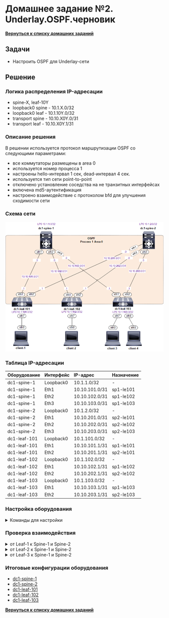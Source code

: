 # Домашнее задание №2. Underlay.OSPF.черновик
[**Вернуться к списку домашних заданий**](https://github.com/takmenevag/otus-dc-design/tree/main/labs/)
## Задачи
- Настроить OSPF для Underlay-сети

## Решение
### Логика распределения IP-адресации
- spine-X, leaf-10Y
- loopback0 spine - 10.1.X.0/32
- loopback0 leaf - 10.1.10Y.0/32
- transport spine - 10.10.X0Y.0/31
- transport leaf - 10.10.X0Y.1/31

### Описание решения
В решении используется протокол маршрутизации OSPF со следующими параметрами:
- все коммутаторы размещены в  area 0
- используется номер процеcса  1
- настроены hello-интервал 1 сек, dead-интервал 4 сек.
- используется  тип сети point-to-point
- отключено установление соседства на не транзитных интерфейсах 
- включена md5-аутентификация
- настроено взаимодействие с протоколом bfd для улучшения сходимости сети

### Cхема сети
![Изображение](https://github.com/takmenevag/otus-dc-design/blob/main/labs/lab2/scheme/lab2.png "Схема стенда")

### Таблица IP-адресации
|Оборудование	|Интерфейс	|IP-адрес	|Назначение|
|:-|:-|:-|:-|
|dc1-spine-1	|Loopback0	|10.1.1.0/32	|-|
|dc1-spine-1	|Eth1	|10.10.101.0/31	|sp1-le101|
|dc1-spine-1	|Eth2	|10.10.102.0/31	|sp1-le102|
|dc1-spine-1	|Eth3	|10.10.103.0/31	|sp1-le103|
|dc1-spine-2	|Loopback0	|10.1.2.0/32 |-|	
|dc1-spine-2	|Eth1	|10.10.201.0/31	|sp2-le101|
|dc1-spine-2	|Eth2	|10.10.202.0/31	|sp2-le102|
|dc1-spine-2	|Eth3	|10.10.203.0/31	|sp2-le103|
|dc1-leaf-101	|Loopback0	|10.1.101.0/32 |-|
|dc1-leaf-101	|Eth1	|10.10.101.1/31	|sp1-le101|
|dc1-leaf-101	|Eth2	|10.10.201.1/31	|sp2-le101|
|dc1-leaf-102	|Loopback0	|10.1.102.0/32 |-|	
|dc1-leaf-102	|Eth1	|10.10.102.1/31	|sp1-le102|
|dc1-leaf-102	|Eth2	|10.10.202.1/31	|sp2-le102|	
|dc1-leaf-103	|Loopback0	|10.1.103.0/32 |-|	
|dc1-leaf-103	|Eth1	|10.10.103.1/31	|sp1-le103|
|dc1-leaf-103	|Eth2	|10.10.203.1/31	|sp2-le103|

### Настройка оборудования
<details>
  <summary>Команды для настройки </summary>

- Spine-1
```
hostname dc1-spine-1
!
interface Ethernet1
   description ### sp1-le101 ###
   no switchport
   ip address 10.10.101.0/31
!
interface Ethernet2
   description ### sp1-le102 ###
   no switchport
   ip address 10.10.102.0/31
!
interface Ethernet3
   description ### sp1-le103 ###
   no switchport
   ip address 10.10.103.0/31
!
interface Loopback0
   ip address 10.1.1.0/32
!
ip routing
!
end
```
- Spine-2
```
hostname dc1-spine-2
!
interface Ethernet1
   description ### sp2-le101 ###
   no switchport
   ip address 10.10.201.0/31
!
interface Ethernet2
   description ### sp2-le102 ###
   no switchport
   ip address 10.10.202.0/31
!
interface Ethernet3
   description ### sp2-le103 ###
   no switchport
   ip address 10.10.203.0/31
!
interface Loopback0
   ip address 10.1.2.0/32
!
ip routing
!
end
```
- Leaf-1
```
hostname dc1-leaf-101
!
interface Ethernet1
   description ### sp1-le101 ###
   no switchport
   ip address 10.10.101.1/31
!
interface Ethernet2
   description ### sp2-le101 ###
   no switchport
   ip address 10.10.201.1/31
!
interface Loopback0
   ip address 10.1.101.0/32
!
ip routing
!
end
```
- Leaf-2
```
hostname dc1-leaf-102
!
interface Ethernet1
   description ### sp1-le102 ###
   no switchport
   ip address 10.10.102.1/31
!
interface Ethernet2
   description ### sp2-le102 ###
   no switchport
   ip address 10.10.202.1/31
!
interface Loopback0
   ip address 10.1.102.0/32
!
ip routing
!
end
```
- Leaf-3
```
hostname dc1-leaf-103
!
interface Ethernet1
   description ### sp1-le103 ###
   no switchport
   ip address 10.10.103.1/31
!
interface Ethernet2
   description ### sp2-le103 ###
   no switchport
   ip address 10.10.203.1/31
!
interface Loopback0
   ip address 10.1.103.0/32
!
ip routing
!
end
```
</details>

### Проверка взаимодействия
<details>
  <summary>от Leaf-1 к Spine-1 и Spine-2</summary>

```
dc1-leaf-101#ping 10.10.101.0
PING 10.10.101.0 (10.10.101.0) 72(100) bytes of data.
80 bytes from 10.10.101.0: icmp_seq=1 ttl=64 time=36.7 ms
80 bytes from 10.10.101.0: icmp_seq=2 ttl=64 time=30.6 ms
80 bytes from 10.10.101.0: icmp_seq=3 ttl=64 time=26.3 ms
80 bytes from 10.10.101.0: icmp_seq=4 ttl=64 time=8.84 ms
80 bytes from 10.10.101.0: icmp_seq=5 ttl=64 time=9.57 ms

--- 10.10.101.0 ping statistics ---
5 packets transmitted, 5 received, 0% packet loss, time 96ms
rtt min/avg/max/mdev = 8.847/22.428/36.730/11.286 ms, pipe 3, ipg/ewma 24.073/28.782 ms
dc1-leaf-101#
dc1-leaf-101#ping 10.10.201.0
PING 10.10.201.0 (10.10.201.0) 72(100) bytes of data.
80 bytes from 10.10.201.0: icmp_seq=1 ttl=64 time=20.8 ms
80 bytes from 10.10.201.0: icmp_seq=2 ttl=64 time=15.1 ms
80 bytes from 10.10.201.0: icmp_seq=3 ttl=64 time=11.6 ms
80 bytes from 10.10.201.0: icmp_seq=4 ttl=64 time=7.78 ms
80 bytes from 10.10.201.0: icmp_seq=5 ttl=64 time=10.8 ms

--- 10.10.201.0 ping statistics ---
5 packets transmitted, 5 received, 0% packet loss, time 69ms
rtt min/avg/max/mdev = 7.783/13.260/20.817/4.453 ms, pipe 2, ipg/ewma 17.304/16.799 ms
```
```
dc1-leaf-101#sh ip route

VRF: default
Codes: C - connected, S - static, K - kernel, 
       O - OSPF, IA - OSPF inter area, E1 - OSPF external type 1,
       E2 - OSPF external type 2, N1 - OSPF NSSA external type 1,
       N2 - OSPF NSSA external type2, B - Other BGP Routes,
       B I - iBGP, B E - eBGP, R - RIP, I L1 - IS-IS level 1,
       I L2 - IS-IS level 2, O3 - OSPFv3, A B - BGP Aggregate,
       A O - OSPF Summary, NG - Nexthop Group Static Route,
       V - VXLAN Control Service, M - Martian,
       DH - DHCP client installed default route,
       DP - Dynamic Policy Route, L - VRF Leaked,
       G  - gRIBI, RC - Route Cache Route

Gateway of last resort is not set

 C        10.1.101.0/32 is directly connected, Loopback0
 C        10.10.101.0/31 is directly connected, Ethernet1
 C        10.10.201.0/31 is directly connected, Ethernet2
```
```
dc1-leaf-101#show lldp nei
Last table change time   : 0:43:13 ago
Number of table inserts  : 2
Number of table deletes  : 0
Number of table drops    : 0
Number of table age-outs : 0

Port          Neighbor Device ID       Neighbor Port ID    TTL
---------- ------------------------ ---------------------- ---
Et1           dc1-spine-1              Ethernet1           120
Et2           dc1-spine-2              Ethernet1           120
dc1-leaf-101#
```
</details>

<details>
  <summary>от Leaf-2 к Spine-1 и Spine-2</summary>
 
```
dc1-leaf-102#ping 10.10.102.0
PING 10.10.102.0 (10.10.102.0) 72(100) bytes of data.
80 bytes from 10.10.102.0: icmp_seq=1 ttl=64 time=66.5 ms
80 bytes from 10.10.102.0: icmp_seq=2 ttl=64 time=60.0 ms
80 bytes from 10.10.102.0: icmp_seq=3 ttl=64 time=51.6 ms
80 bytes from 10.10.102.0: icmp_seq=4 ttl=64 time=52.4 ms
80 bytes from 10.10.102.0: icmp_seq=5 ttl=64 time=53.5 ms

--- 10.10.102.0 ping statistics ---
5 packets transmitted, 5 received, 0% packet loss, time 43ms
rtt min/avg/max/mdev = 51.666/56.855/66.528/5.672 ms, pipe 5, ipg/ewma 10.989/61.405 ms
dc1-leaf-102#
dc1-leaf-102#ping 10.10.202.0
PING 10.10.202.0 (10.10.202.0) 72(100) bytes of data.
80 bytes from 10.10.202.0: icmp_seq=1 ttl=64 time=10.4 ms
80 bytes from 10.10.202.0: icmp_seq=2 ttl=64 time=22.4 ms
80 bytes from 10.10.202.0: icmp_seq=3 ttl=64 time=19.0 ms
80 bytes from 10.10.202.0: icmp_seq=4 ttl=64 time=9.80 ms
80 bytes from 10.10.202.0: icmp_seq=5 ttl=64 time=6.59 ms

--- 10.10.202.0 ping statistics ---
5 packets transmitted, 5 received, 0% packet loss, time 63ms
rtt min/avg/max/mdev = 6.591/13.668/22.456/6.028 ms, pipe 2, ipg/ewma 15.893/11.717 ms
```
```
dc1-leaf-102#sh ip route

VRF: default
Codes: C - connected, S - static, K - kernel, 
       O - OSPF, IA - OSPF inter area, E1 - OSPF external type 1,
       E2 - OSPF external type 2, N1 - OSPF NSSA external type 1,
       N2 - OSPF NSSA external type2, B - Other BGP Routes,
       B I - iBGP, B E - eBGP, R - RIP, I L1 - IS-IS level 1,
       I L2 - IS-IS level 2, O3 - OSPFv3, A B - BGP Aggregate,
       A O - OSPF Summary, NG - Nexthop Group Static Route,
       V - VXLAN Control Service, M - Martian,
       DH - DHCP client installed default route,
       DP - Dynamic Policy Route, L - VRF Leaked,
       G  - gRIBI, RC - Route Cache Route

Gateway of last resort is not set

 C        10.1.102.0/32 is directly connected, Loopback0
 C        10.10.102.0/31 is directly connected, Ethernet1
 C        10.10.202.0/31 is directly connected, Ethernet2
```
```
dc1-leaf-102#show lldp nei
Last table change time   : 0:43:53 ago
Number of table inserts  : 2
Number of table deletes  : 0
Number of table drops    : 0
Number of table age-outs : 0

Port          Neighbor Device ID       Neighbor Port ID    TTL
---------- ------------------------ ---------------------- ---
Et1           dc1-spine-1              Ethernet2           120
Et2           dc1-spine-2              Ethernet2           120

dc1-leaf-102#
```
</details>

<details>
  <summary>от Leaf-3 к Spine-1 и Spine-2</summary>
  
```
dc1-leaf-103#ping 10.10.103.0
PING 10.10.103.0 (10.10.103.0) 72(100) bytes of data.
80 bytes from 10.10.103.0: icmp_seq=1 ttl=64 time=66.5 ms
80 bytes from 10.10.103.0: icmp_seq=2 ttl=64 time=57.7 ms
80 bytes from 10.10.103.0: icmp_seq=3 ttl=64 time=53.0 ms
80 bytes from 10.10.103.0: icmp_seq=4 ttl=64 time=48.7 ms
80 bytes from 10.10.103.0: icmp_seq=5 ttl=64 time=44.7 ms

--- 10.10.103.0 ping statistics ---
5 packets transmitted, 5 received, 0% packet loss, time 49ms
rtt min/avg/max/mdev = 44.778/54.182/66.580/7.563 ms, pipe 5, ipg/ewma 12.255/59.870 ms
dc1-leaf-103#
dc1-leaf-103#ping 10.10.203.0
PING 10.10.203.0 (10.10.203.0) 72(100) bytes of data.
80 bytes from 10.10.203.0: icmp_seq=1 ttl=64 time=8.88 ms
80 bytes from 10.10.203.0: icmp_seq=2 ttl=64 time=7.79 ms
80 bytes from 10.10.203.0: icmp_seq=3 ttl=64 time=6.11 ms
80 bytes from 10.10.203.0: icmp_seq=4 ttl=64 time=6.04 ms
80 bytes from 10.10.203.0: icmp_seq=5 ttl=64 time=8.13 ms

--- 10.10.203.0 ping statistics ---
5 packets transmitted, 5 received, 0% packet loss, time 43ms
rtt min/avg/max/mdev = 6.044/7.394/8.883/1.133 ms, ipg/ewma 10.843/8.123 ms
```
```
dc1-leaf-103#sh ip route

VRF: default
Codes: C - connected, S - static, K - kernel, 
       O - OSPF, IA - OSPF inter area, E1 - OSPF external type 1,
       E2 - OSPF external type 2, N1 - OSPF NSSA external type 1,
       N2 - OSPF NSSA external type2, B - Other BGP Routes,
       B I - iBGP, B E - eBGP, R - RIP, I L1 - IS-IS level 1,
       I L2 - IS-IS level 2, O3 - OSPFv3, A B - BGP Aggregate,
       A O - OSPF Summary, NG - Nexthop Group Static Route,
       V - VXLAN Control Service, M - Martian,
       DH - DHCP client installed default route,
       DP - Dynamic Policy Route, L - VRF Leaked,
       G  - gRIBI, RC - Route Cache Route

Gateway of last resort is not set

 C        10.1.103.0/32 is directly connected, Loopback0
 C        10.10.103.0/31 is directly connected, Ethernet1
 C        10.10.203.0/31 is directly connected, Ethernet2
```
```
dc1-leaf-103#sh lldp nei
Last table change time   : 0:44:48 ago
Number of table inserts  : 2
Number of table deletes  : 0
Number of table drops    : 0
Number of table age-outs : 0

Port          Neighbor Device ID       Neighbor Port ID    TTL
---------- ------------------------ ---------------------- ---
Et1           dc1-spine-1              Ethernet3           120
Et2           dc1-spine-2              Ethernet3           120
```
</details>

### Итоговые конфигурации оборудования
+ [dc1-spine-1](https://github.com/takmenevag/otus-dc-design/blob/main/labs/lab1/config/dc1-spine-1.txt)
+ [dc1-spine-2](https://github.com/takmenevag/otus-dc-design/blob/main/labs/lab1/config/dc1-spine-2.txt)
+ [dc1-leaf-101](https://github.com/takmenevag/otus-dc-design/blob/main/labs/lab1/config/dc1-leaf-101.txt)
+ [dc1-leaf-102](https://github.com/takmenevag/otus-dc-design/blob/main/labs/lab1/config/dc1-leaf-102.txt)
+ [dc1-leaf-103](https://github.com/takmenevag/otus-dc-design/blob/main/labs/lab1/config/dc1-leaf-103.txt)

[**Вернуться к списку домашних заданий**](https://github.com/takmenevag/otus-dc-design/tree/main/labs/)
